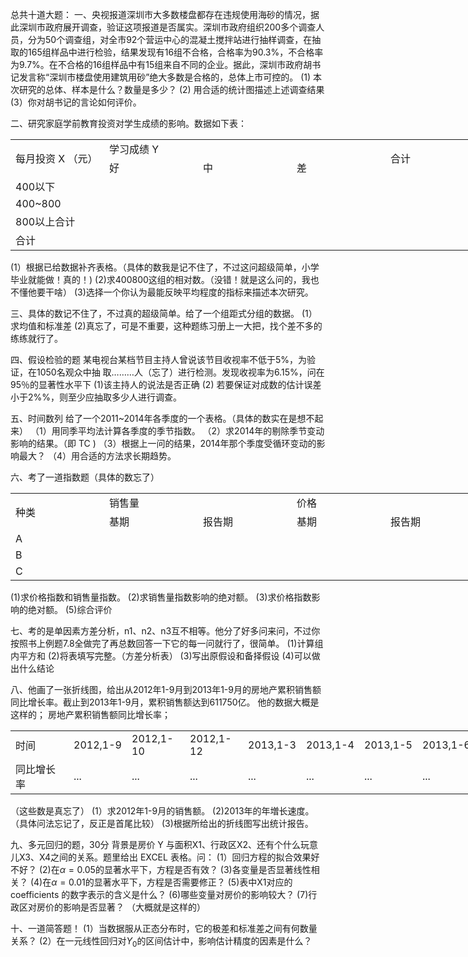 总共十道大题：
 一、央视报道深圳市大多数楼盘都存在违规使用海砂的情况，据此深圳市政府展开调查，验证这项报道是否属实。深圳市政府组织200多个调查人员，分为50个调查组，对全市92个营运中心的混凝土搅拌站进行抽样调查，在抽取的165组样品中进行检验，结果发现有16组不合格，合格率为90.3%，不合格率为9.7%。在不合格的16组样品中有15组来自不同的企业。据此，深圳市政府胡书记发言称“深圳市楼盘使用建筑用砂”绝大多数是合格的，总体上市可控的。
 (1)   本次研究的总体、样本是什么？数量是多少？
 (2)   用合适的统计图描述上述调查结果
 (3）你对胡书记的言论如何评价。
 ​

 二、研究家庭学前教育投资对学生成绩的影响。数据如下表：
 <table data-lake-id="cwhVG" id="cwhVG" width-mode="contain" class="lake-table" style="width: 750px"><colgroup><col width="150"><col width="150"><col width="150"><col width="150"><col width="150"></colgroup><tbody><tr data-lake-id="u3cb197dc" id="u3cb197dc"><td data-lake-id="uc7c9e0e4" id="uc7c9e0e4" rowSpan="2">每月投资 X （元）
 </td><td data-lake-id="u144be480" id="u144be480" colSpan="3">学习成绩 Y 
 </td><td data-lake-id="u5816a2f3" id="u5816a2f3" rowSpan="2">合计
 </td></tr><tr data-lake-id="u2fc29324" id="u2fc29324"><td data-lake-id="uad0d6f04" id="uad0d6f04">好
 </td><td data-lake-id="u0582f747" id="u0582f747">中
 </td><td data-lake-id="u6435037f" id="u6435037f">差
 </td></tr><tr data-lake-id="udc8219c0" id="udc8219c0"><td data-lake-id="ua56ea2ed" id="ua56ea2ed">400以下
 </td><td data-lake-id="ud0791574" id="ud0791574"></td><td data-lake-id="u7d9bcf50" id="u7d9bcf50"></td><td data-lake-id="ue1720eac" id="ue1720eac"></td><td data-lake-id="u9283a4fe" id="u9283a4fe"></td></tr><tr data-lake-id="ucf95b523" id="ucf95b523"><td data-lake-id="u4db095a1" id="u4db095a1">400~800
 </td><td data-lake-id="uc42f63e2" id="uc42f63e2"></td><td data-lake-id="u370b3b01" id="u370b3b01"></td><td data-lake-id="u6694da99" id="u6694da99"></td><td data-lake-id="u60d7e965" id="u60d7e965"></td></tr><tr data-lake-id="udfad8955" id="udfad8955"><td data-lake-id="ub1db36cc" id="ub1db36cc">800以上合计
 </td><td data-lake-id="u9969fd56" id="u9969fd56"></td><td data-lake-id="ua5daff8a" id="ua5daff8a"></td><td data-lake-id="u7f66a5d1" id="u7f66a5d1"></td><td data-lake-id="u69bffc36" id="u69bffc36"></td></tr><tr data-lake-id="ucfd26d0b" id="ucfd26d0b"><td data-lake-id="u1fdd4a75" id="u1fdd4a75">合计
 </td><td data-lake-id="uff61a04d" id="uff61a04d"></td><td data-lake-id="u8aa06a9f" id="u8aa06a9f"></td><td data-lake-id="ubd2b87a2" id="ubd2b87a2"></td><td data-lake-id="u08c2bd89" id="u08c2bd89"></td></tr></tbody></table>(1）根据已给数据补齐表格。（具体的数我是记不住了，不过这问超级简单，小学毕业就能做！真的！)
 (2)求400800这组的相对数。（没错！就是这么问的，我也不懂他要干啥）
 (3)选择一个你认为最能反映平均程度的指标来描述本次研究。
 ​

 三、具体的数记不住了，不过真的超级简单。给了一个组距式分组的数据。
 (1）求均值和标准差
 (2)真忘了，可是不重要，这种题练习册上一大把，找个差不多的练练就行了。
 ​

 四、假设检验的题
 某电视台某档节目主持人曾说该节目收视率不低于5%，为验证，在1050名观众中抽
 取………人（忘了）进行检测。发现收视率为6.15%，问在95％的显著性水平下
 (1)该主持人的说法是否正确
 (2) 若要保证对成数的估计误差小于2%%，则至少应抽取多少人进行调查。
 ​

 五、时间数列
 给了一个2011~2014年各季度的一个表格。（具体的数实在是想不起来）
 （1）用同季平均法计算各季度的季节指数。
 （2）求2014年的剔除季节变动影响的结果。（即 TC )
 （3）根据上一问的结果，2014年那个季度受循环变动的影响最大？
 （4）用合适的方法求长期趋势。
 

 六、考了一道指数题（具体的数忘了）
 <table data-lake-id="NWbTz" id="NWbTz" width-mode="contain" class="lake-table" style="width: 750px"><colgroup><col width="150"><col width="150"><col width="150"><col width="150"><col width="150"></colgroup><tbody><tr data-lake-id="uce9eaecd" id="uce9eaecd"><td data-lake-id="ub9014812" id="ub9014812" rowSpan="2">种类
 </td><td data-lake-id="u06c01ab2" id="u06c01ab2" colSpan="2">销售量
 </td><td data-lake-id="u5f7665ae" id="u5f7665ae" colSpan="2">价格
 </td></tr><tr data-lake-id="uc52034e5" id="uc52034e5"><td data-lake-id="ub003bf99" id="ub003bf99">基期 
 </td><td data-lake-id="uf312a008" id="uf312a008">报告期
 </td><td data-lake-id="ufb2f0bf0" id="ufb2f0bf0">基期 
 </td><td data-lake-id="u1caacc0a" id="u1caacc0a">报告期
 </td></tr><tr data-lake-id="ue6acad45" id="ue6acad45"><td data-lake-id="u3f475edd" id="u3f475edd">A
 </td><td data-lake-id="u95af3da8" id="u95af3da8"></td><td data-lake-id="u69bea10e" id="u69bea10e"></td><td data-lake-id="uc24bdabb" id="uc24bdabb"></td><td data-lake-id="u9062e468" id="u9062e468"></td></tr><tr data-lake-id="u9cc1760d" id="u9cc1760d"><td data-lake-id="u89e13724" id="u89e13724">B
 </td><td data-lake-id="u74ae1f7a" id="u74ae1f7a"></td><td data-lake-id="ubd7f9b24" id="ubd7f9b24"></td><td data-lake-id="u4f31c250" id="u4f31c250"></td><td data-lake-id="u4b76f42f" id="u4b76f42f"></td></tr><tr data-lake-id="u63972f38" id="u63972f38"><td data-lake-id="ud77ee847" id="ud77ee847">C
 </td><td data-lake-id="ua24b4d99" id="ua24b4d99"></td><td data-lake-id="u82f32182" id="u82f32182"></td><td data-lake-id="u846f8165" id="u846f8165"></td><td data-lake-id="udfa53e00" id="udfa53e00"></td></tr></tbody></table>(1)求价格指数和销售量指数。
 (2)求销售量指数影响的绝对额。
 (3)求价格指数影响的绝对额。
 (5)综合评价
 

 七、考的是单因素方差分析，n1、n2、n3互不相等。他分了好多问来问，不过你按照书上例题7.8全做完了再总数回答一下它的每一问就行了，很简单。
 (1)计算组内平方和
 (2)将表填写完整。（方差分析表）
 (3)写出原假设和备择假设
 (4)可以做出什么结论
 

 八、他画了一张折线图，给出从2012年1-9月到2013年1-9月的房地产累积销售额同比增长率。截止到2013年1-9月，累积销售额达到611750亿。
 他的数据大概是这样的；
 房地产累积销售额同比增长率；
 <table data-lake-id="DgmPZ" id="DgmPZ" width-mode="contain" class="lake-table" style="width: 750px"><colgroup><col width="93"><col width="93"><col width="93"><col width="93"><col width="93"><col width="93"><col width="93"><col width="99"></colgroup><tbody><tr data-lake-id="u8608ab29" id="u8608ab29"><td data-lake-id="u649ec2a9" id="u649ec2a9">时间
 </td><td data-lake-id="u6e570b1f" id="u6e570b1f">2012,1-9
 </td><td data-lake-id="ud1334725" id="ud1334725">2012,1-10
 </td><td data-lake-id="u8c84a1f8" id="u8c84a1f8">2012,1-12
 </td><td data-lake-id="uaa6a576f" id="uaa6a576f">2013,1-3
 </td><td data-lake-id="u0d1fd36b" id="u0d1fd36b">2013,1-4
 </td><td data-lake-id="ue217353c" id="ue217353c">2013,1-5
 </td><td data-lake-id="u8a885322" id="u8a885322">2013,1-6
 </td></tr><tr data-lake-id="u52027d4b" id="u52027d4b"><td data-lake-id="u6811bf43" id="u6811bf43">同比增长率
 </td><td data-lake-id="ue6f07728" id="ue6f07728">...
 </td><td data-lake-id="ufa0aec0e" id="ufa0aec0e">...
 </td><td data-lake-id="ue3b06b36" id="ue3b06b36">...
 </td><td data-lake-id="u981493b0" id="u981493b0">...
 </td><td data-lake-id="u681675f7" id="u681675f7">...
 </td><td data-lake-id="uea25b62b" id="uea25b62b">...
 </td><td data-lake-id="ub37f6789" id="ub37f6789">...
 </td></tr></tbody></table>（这些数是真忘了）
 (1）求2012年1-9月的销售额。
 (2)2013年的年増长速度。（具体问法忘记了，反正是首尾比较）
 (3)根据所给出的折线图写出统计报告。
 ​

 九、多元回归的题，30分
 背景是房价 Y 与面积X1、行政区X2、还有个什么玩意儿X3、X4之间的关系。题里给出
  EXCEL 表格。问：
 (1）回归方程的拟合效果好不好？
 (2)在$\alpha=0.05$的显著水平下，方程是否有效？
 (3)各变量是否显著线性相关？
 (4)在$\alpha=0.01$的显著水平下，方程是否需要修正？
 (5)表中X1对应的 coefficients 的数字表示的含义是什么？
 (6)哪些变量对房价的影响较大？
 (7)行政区对房价的影响是否显著？
 （大概就是这样的）
 ​

 十、一道简答题！
 (1）当数据服从正态分布时，它的极差和标准差之间有何数量关系？
 (2）在一元线性回归对$Y_0$的区间估计中，影响估计精度的因素是什么？
 

 
